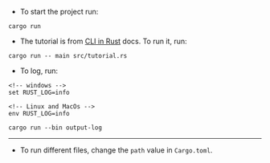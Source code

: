 - To start the project run:

```console
cargo run
```

- The tutorial is from [CLI in Rust](https://rust-cli.github.io/book/tutorial/index.html) docs. To run it, run:

```console
cargo run -- main src/tutorial.rs
```

- To log, run:

```
<!-- windows -->
set RUST_LOG=info

<!-- Linux and MacOs -->
env RUST_LOG=info

cargo run --bin output-log
```

---

- To run different files, change the `path` value in `Cargo.toml`. 